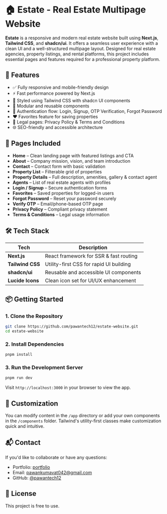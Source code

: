 # 🏠 Estate - Real Estate Multipage Website

**Estate** is a responsive and modern real estate website built using **Next.js**, **Tailwind CSS**, and **shadcn/ui**. It offers a seamless user experience with a clean UI and a well-structured multipage layout. Designed for real estate agencies, property listings, and rental platforms, this project includes essential pages and features required for a professional property platform.

## 🌟 Features

- ✅ Fully responsive and mobile-friendly design
- ⚡ Fast performance powered by Next.js
- 🎨 Styled using Tailwind CSS with shadcn UI components
- 🧩 Modular and reusable components
- 🔐 Authentication flow: Login, Signup, OTP Verification, Forgot Password
- ❤️ Favorites feature for saving properties
- 📄 Legal pages: Privacy Policy & Terms and Conditions
- 🌐 SEO-friendly and accessible architecture

## 📑 Pages Included

- **Home** – Clean landing page with featured listings and CTA
- **About** – Company mission, vision, and team introduction
- **Contact** – Contact form with basic validation
- **Property List** – Filterable grid of properties
- **Property Details** – Full description, amenities, gallery & contact agent
- **Agents** – List of real estate agents with profiles
- **Login / Signup** – Secure authentication forms
- **Favorites** – Saved properties for logged-in users
- **Forgot Password** – Reset your password securely
- **Verify OTP** – Email/phone-based OTP page
- **Privacy Policy** – Compliant privacy statement
- **Terms & Conditions** – Legal usage information

## 🛠️ Tech Stack

| Tech             | Description                             |
| ---------------- | --------------------------------------- |
| **Next.js**      | React framework for SSR & fast routing  |
| **Tailwind CSS** | Utility-first CSS for rapid UI building |
| **shadcn/ui**    | Reusable and accessible UI components   |
| **Lucide Icons** | Clean icon set for UI/UX enhancement    |

## 📦 Getting Started

### 1. Clone the Repository

```bash
git clone https://github.com/pawantech12/estate-website.git
cd estate-website
```

### 2. Install Dependencies

```bash
pnpm install

```

### 3. Run the Development Server

```bash
pnpm run dev

```

Visit `http://localhost:3000` in your browser to view the app.

## 🔧 Customization

You can modify content in the `/app` directory or add your own components in the `/components` folder. Tailwind's utility-first classes make customization quick and intuitive.

## 📬 Contact

If you'd like to collaborate or have any questions:

- Portfolio: [portfolio](https://pawan-kumavat-personal-portfolio.vercel.app/)
- Email: [pawankumavat042@gmail.com](mailto:pawankumavat042@gmail.com)
- GitHub: [@pawantech12](https://github.com/pawantech12)

## 📄 License

This project is free to use.
